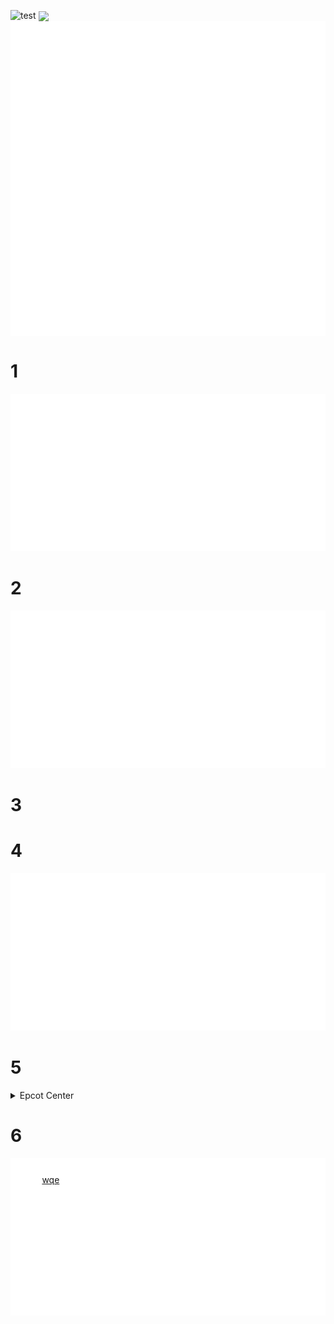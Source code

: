 ![test](https://user-images.githubusercontent.com/21148384/210899860-15b54654-5143-4191-9f0f-c25ef11a319b.svg)
<img valign="middle" src="https://user-images.githubusercontent.com/21148384/210899860-15b54654-5143-4191-9f0f-c25ef11a319b.svg">
<img valign="middle" src="https://raw.githubusercontent.com/D3VL-Jack/md-test/main/resizing.svg">
<img valign="middle" src="https://raw.githubusercontent.com/D3VL-Jack/md-test/main/iframe.svg">

# 1 
<a href="#self" id="self" usemap="#image-map">
    <img src="https://raw.githubusercontent.com/D3VL-Jack/md-test/main/resizing.svg" alt="image-map">
</a>

# 2
<img src="https://raw.githubusercontent.com/D3VL-Jack/md-test/main/resizing.svg" usemap="#image-map">

# 3
<object data="https://raw.githubusercontent.com/D3VL-Jack/md-test/main/resizing.svg" width="145" height="126" usemap="#image-map"></object>

# 4
<a href="" usemap="#image-map">
    <img src="https://raw.githubusercontent.com/D3VL-Jack/md-test/main/resizing.svg" alt="image-map" usemap="#image-map">
    <map name="image-map">
        <area target="_blank" alt="1" title="1" href="https://1.com" coords="38,81,486,16" shape="rect">
        <area target="_top" alt="2" title="2" href="https://2.com" coords="39,150,485,91" shape="rect">
    </map>
</a>


<map name="image-map">
    <area target="_blank" alt="1" title="1" href="https://1.com" coords="38,81,486,16" shape="rect">
    <area target="_top" alt="2" title="2" href="https://2.com" coords="39,150,485,91" shape="rect">
</map>

# 5
<details>
  <summary>Epcot Center</summary>
  <p>Epcot is a theme park at Walt Disney World Resort featuring exciting attractions, international pavilions, award-winning fireworks and seasonal special events.</p>
</details>

# 6 
<p style="position: relative;">
<img src="https://raw.githubusercontent.com/D3VL-Jack/md-test/main/resizing.svg" usemap="#image-map">
  <a style="position: absolute; top: 10%; left: 10%; width: 30%; height: 15%" href="#this">wqe</a>
</p>